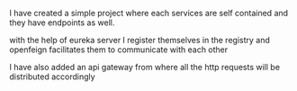 I have created a simple project where each services are self contained and they have endpoints as well.

with the help of eureka server I register themselves in the registry and openfeign facilitates them to communicate with each other

I have also added an api gateway from where all the http requests will be distributed accordingly
